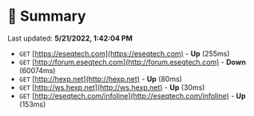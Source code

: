# 📖 Summary
Last updated: **5/21/2022, 1:42:04 PM**

- `GET` [https://eseqtech.com](https://eseqtech.com) - **Up** (255ms)
- `GET` [http://forum.eseqtech.com](http://forum.eseqtech.com) - **Down** (60074ms)
- `GET` [http://hexp.net](http://hexp.net) - **Up** (80ms)
- `GET` [http://ws.hexp.net](http://ws.hexp.net) - **Up** (30ms)
- `GET` [http://eseqtech.com/infoline](http://eseqtech.com/infoline) - **Up** (153ms)
